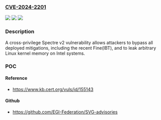 ### [CVE-2024-2201](https://cve.mitre.org/cgi-bin/cvename.cgi?name=CVE-2024-2201)
![](https://img.shields.io/static/v1?label=Product&message=Xen&color=blue)
![](https://img.shields.io/static/v1?label=Version&message=%3D%20See%20advisory%20%22x86%3A%20Native%20Branch%20History%20Injection%22%20&color=brighgreen)
![](https://img.shields.io/static/v1?label=Vulnerability&message=CWE-1423&color=brighgreen)

### Description

A cross-privilege Spectre v2 vulnerability allows attackers to bypass all deployed mitigations, including the recent Fine(IBT), and to leak arbitrary Linux kernel memory on Intel systems.

### POC

#### Reference
- https://www.kb.cert.org/vuls/id/155143

#### Github
- https://github.com/EGI-Federation/SVG-advisories

